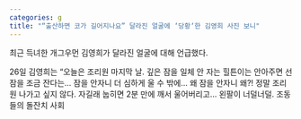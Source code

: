 ```yaml
---
categories: g
title: "“출산하면 코가 길어지나요” 달라진 얼굴에 ‘당황‘한 김영희 사진 보니"
---
```

  최근 득녀한 개그우먼 김영희가 달라진 얼굴에 대해 언급했다.
 
26일 김영희는 “오늘은 조리원 마지막 날. 깊은 잠을 일체 안 자는 힐튼이는 안아주면 선잠을 조금 잔다는... 잠을 안자니 더 심하게 울 수 밖에... 왜 잠을 안자니 왜?! 정말 조리원 나가고 싶지 않다. 자길래 눕히면 2분 만에 깨서 울어버리고... 왼팔이 너덜너덜. 조동들의 돌잔치 사회